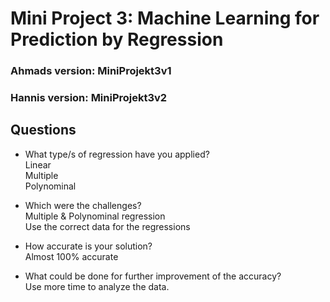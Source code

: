 # Mini Project 3: Machine Learning for Prediction by Regression

### Ahmads version: MiniProjekt3v1
### Hannis version: MiniProjekt3v2

## Questions
- What type/s of regression have you applied?  
Linear  
Multiple  
Polynominal  
  
- Which were the challenges?  
Multiple & Polynominal regression  
Use the correct data for the regressions
  
- How accurate is your solution?  
Almost 100% accurate
  
- What could be done for further improvement of the accuracy?  
Use more time to analyze the data.
